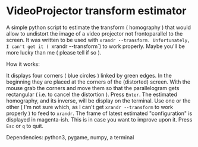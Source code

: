 # VideoProjector transform estimator

A simple python script to estimate the transform ( homography ) that would allow to undistort the image of a video projector not frontoparallel to the screen.
It was written to be used with `xrandr --transform.
Unfortunately, I can't get it ( `xrandr --transform`) to work properly.
Maybe you'll be more lucky than me ( please tell if so ).


How it works:

It displays four corners ( blue circles ) linked by green edges.
In the beginning they are placed at the corners of the (distorted) screen.
With the mouse grab the corners and move them so that the parallelogram gets rectangular ( i.e. to cancel the distortion ).
Press `Enter`.
The estimated homography, and its inverse, will be display on the terminal.
Use one or the other ( I'm not sure which, as I can't get `xrandr --transform` to work properly ) to feed to `xrandr`.
The frame of latest estimated "configuration" is displayed in magenta-ish.
This is in case you want to improve upon it.
Press `Esc` or `q` to quit.


Dependencies: python3, pygame, numpy, a terminal
